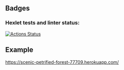 ## Badges
### Hexlet tests and linter status:
[![Actions Status](https://github.com/avshukan/frontend-project-lvl4/workflows/hexlet-check/badge.svg)](https://github.com/avshukan/frontend-project-lvl4/actions)

## Example
https://scenic-petrified-forest-77709.herokuapp.com/
